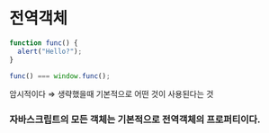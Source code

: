# 전역객체

```jsx
function func() {
  alert("Hello?");
}
```

```jsx
func() === window.func();
```

암시적이다 ⇒ 생략했을때 기본적으로 어떤 것이 사용된다는 것

### 자바스크립트의 모든 객체는 기본적으로 전역객체의 프로퍼티이다.
